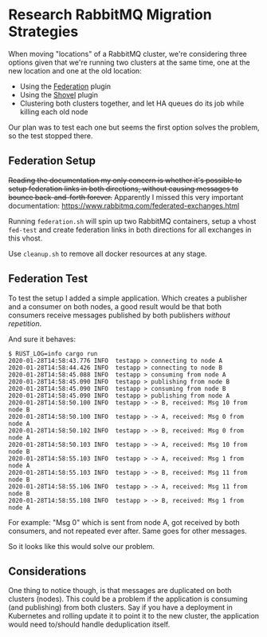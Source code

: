 # Research RabbitMQ Migration Strategies

When moving "locations" of a RabbitMQ cluster, we're considering three options given that we're running two clusters at the same time, one at the new location and one at the old location:

- Using the [Federation](https://www.rabbitmq.com/federation.html) plugin
- Using the [Shovel](https://www.rabbitmq.com/shovel.html) plugin
- Clustering both clusters together, and let HA queues do its job while killing each old node

Our plan was to test each one but seems the first option solves the problem, so the test stopped there.

## Federation Setup

~~Reading the documentation my only concern is whether it's possible to setup federation links in both directions, without causing messages to bounce back-and-forth forever.~~ Apparently I missed this very important documentation: https://www.rabbitmq.com/federated-exchanges.html

Running `federation.sh` will spin up two RabbitMQ containers, setup a vhost `fed-test` and create federation links in both directions for all exchanges in this vhost.

Use `cleanup.sh` to remove all docker resources at any stage.

## Federation Test

To test the setup I added a simple application. Which creates a publisher and a consumer on both nodes, a good result would be that both consumers receive messages published by both publishers _without repetition_.

And sure it behaves:

```
$ RUST_LOG=info cargo run
2020-01-28T14:58:43.776 INFO  testapp > connecting to node A
2020-01-28T14:58:44.426 INFO  testapp > connecting to node B
2020-01-28T14:58:45.088 INFO  testapp > consuming from node A
2020-01-28T14:58:45.090 INFO  testapp > publishing from node B
2020-01-28T14:58:45.090 INFO  testapp > consuming from node B
2020-01-28T14:58:45.090 INFO  testapp > publishing from node A
2020-01-28T14:58:50.100 INFO  testapp > -> B, received: Msg 10 from node B
2020-01-28T14:58:50.100 INFO  testapp > -> A, received: Msg 0 from node A
2020-01-28T14:58:50.102 INFO  testapp > -> B, received: Msg 0 from node A
2020-01-28T14:58:50.103 INFO  testapp > -> A, received: Msg 10 from node B
2020-01-28T14:58:55.103 INFO  testapp > -> A, received: Msg 1 from node A
2020-01-28T14:58:55.103 INFO  testapp > -> B, received: Msg 11 from node B
2020-01-28T14:58:55.106 INFO  testapp > -> A, received: Msg 11 from node B
2020-01-28T14:58:55.108 INFO  testapp > -> B, received: Msg 1 from node A
```

For example: "Msg 0" which is sent from node A, got received by both consumers, and not repeated ever after. Same goes for other messages.

So it looks like this would solve our problem.

## Considerations

One thing to notice though, is that messages are duplicated on both clusters (nodes). This could be a problem if the application is consuming (and publishing) from both clusters. Say if you have a deployment in Kubernetes and rolling update it to point it to the new cluster, the application would need to/should handle deduplication itself.
